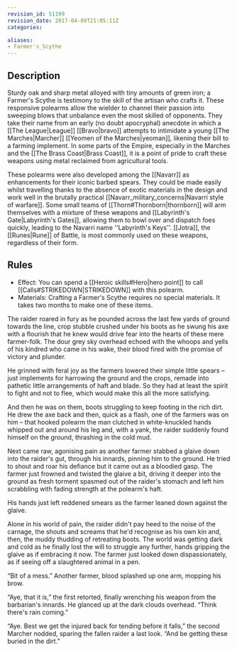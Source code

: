 ```yaml
---
revision_id: 51199
revision_date: 2017-04-09T21:05:11Z
categories:

aliases:
- Farmer's_Scythe
---
```



## Description
Sturdy oak and sharp metal alloyed with tiny amounts of green iron; a Farmer's Scythe is testimony to the skill of the artisan who crafts it. These responsive polearms allow the wielder to channel their passion into sweeping blows that unbalance even the most skilled of opponents. They take their name from an early (no doubt apocryphal) anecdote in which a [[The League|League]] [[Bravo|bravo]] attempts to intimidate a young [[The Marches|Marcher]] [[Yeomen of the Marches|yeoman]], likening their bill to a farming implement. In some parts of the Empire, especially in the Marches and the [[The Brass Coast|Brass Coast]], it is a point of pride to craft these weapons using metal reclaimed from agricultural tools.

These polearms were also developed among the [[Navarr]] as enhancements for their iconic barbed spears. They could be made easily whilst travelling thanks to the absence of exotic materials in the design and work well in the brutally practical [[Navarr_military_concerns|Navarri style of warfare]].  Some small teams of [[Thorn#Thornborn|thornborn]] will arm themselves with a mixture of these weapons and [[Labyrinth's Gate|Labyrinth's Gates]], allowing them to bowl over and dispatch foes quickly, leading to the Navarri name ''Labyrinth's Keys''. [[Jotra]], the [[Runes|Rune]] of Battle, is most commonly used on these weapons, regardless of their form.

## Rules

* Effect: You can spend a [[Heroic skills#Hero|hero point]] to call [[Calls#STRIKEDOWN|STRIKEDOWN]] with this polearm.
* Materials: Crafting a Farmer's Scythe requires no special materials. It takes two months to make one of these items.

The raider roared in fury as he pounded across the last few yards of ground towards the line, crop stubble crushed under his boots as he swung his axe with a flourish that he knew would drive fear into the hearts of these mere farmer-folk. The dour grey sky overhead echoed with the whoops and yells of his kindred who came in his wake, their blood fired with the promise of victory and plunder.

He grinned with feral joy as the farmers lowered their simple little spears – just implements for harrowing the ground and the crops, remade into pathetic little arrangements of haft and blade. So they had at least the spirit to fight and not to flee, which would make this all the more satisfying.

And then he was on them, boots struggling to keep footing in the rich dirt. He drew the axe back and then, quick as a flash, one of the farmers was on him – that hooked polearm the man clutched in white-knuckled hands whipped out and around his leg and, with a yank, the raider suddenly found himself on the ground, thrashing in the cold mud.

Next came raw, agonising pain as another farmer stabbed a glaive down into the raider's gut, through his innards, pinning him to the ground. He tried to shout and roar his defiance but it came out as a bloodied gasp. The farmer just frowned and twisted the glaive a bit, driving it deeper into the ground as fresh torment spasmed out of the raider's stomach and left him scrabbling with fading strength at the polearm's haft.

His hands just left reddened smears as the farmer leaned down against the glaive.

Alone in his world of pain, the raider didn't pay heed to the noise of the carnage, the shouts and screams that he'd recognise as his own kin and, then, the muddy thudding of retreating boots. The world was getting dark and cold as he finally lost the will to struggle any further, hands gripping the glaive as if embracing it now. The farmer just looked down dispassionately, as if seeing off a slaughtered animal in a pen.

“Bit of a mess.” Another farmer, blood splashed up one arm, mopping his brow.

“Aye, that it is,” the first retorted, finally wrenching his weapon from the barbarian's innards. He glanced up at the dark clouds overhead. “Think there's rain coming.”

“Aye. Best we get the injured back for tending before it falls,” the second Marcher nodded, sparing the fallen raider a last look. “And be getting these buried in the dirt.”
